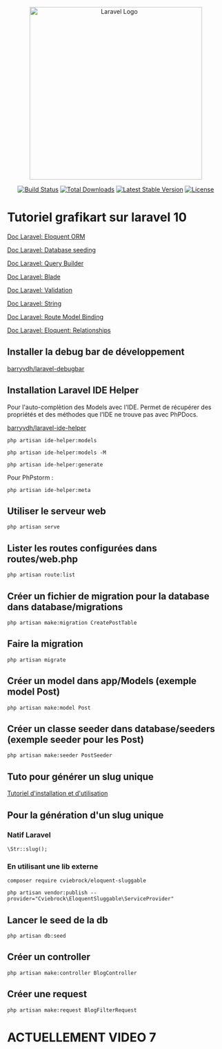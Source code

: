 <p align="center"><a href="https://laravel.com" target="_blank"><img src="https://raw.githubusercontent.com/laravel/art/master/logo-lockup/5%20SVG/2%20CMYK/1%20Full%20Color/laravel-logolockup-cmyk-red.svg" width="400" alt="Laravel Logo"></a></p>

<p align="center">
<a href="https://github.com/laravel/framework/actions"><img src="https://github.com/laravel/framework/workflows/tests/badge.svg" alt="Build Status"></a>
<a href="https://packagist.org/packages/laravel/framework"><img src="https://img.shields.io/packagist/dt/laravel/framework" alt="Total Downloads"></a>
<a href="https://packagist.org/packages/laravel/framework"><img src="https://img.shields.io/packagist/v/laravel/framework" alt="Latest Stable Version"></a>
<a href="https://packagist.org/packages/laravel/framework"><img src="https://img.shields.io/packagist/l/laravel/framework" alt="License"></a>
</p>

# Tutoriel grafikart sur laravel 10

[Doc Laravel: Eloquent ORM](https://laravel.com/docs/10.x/eloquent)

[Doc Laravel: Database seeding](https://laravel.com/docs/10.x/seeding)

[Doc Laravel: Query Builder](https://laravel.com/docs/10.x/queries)

[Doc Laravel: Blade](https://laravel.com/docs/10.x/blade)

[Doc Laravel: Validation](https://laravel.com/docs/10.x/validation#main-content)

[Doc Laravel: String](https://laravel.com/docs/10.x/strings#main-content)

[Doc Laravel: Route Model Binding](https://laravel.com/docs/10.x/folio#route-model-binding)

[Doc Laravel: Eloquent: Relationships](https://laravel.com/docs/10.x/eloquent-relationships#main-content)

## Installer la debug bar de développement

[barryvdh/laravel-debugbar](https://github.com/barryvdh/laravel-debugbar)

## Installation Laravel IDE Helper

Pour l'auto-complètion des Models avec l'IDE. Permet de récupérer des propriétés et des méthodes que l'IDE ne trouve pas avec PhPDocs.

[barryvdh/laravel-ide-helper](https://github.com/barryvdh/laravel-ide-helper)

```
php artisan ide-helper:models
```

```
php artisan ide-helper:models -M
```

```
php artisan ide-helper:generate
```

Pour PhPstorm :

```
php artisan ide-helper:meta
```

## Utiliser le serveur web

```
php artisan serve
```

## Lister les routes configurées dans routes/web.php

```
php artisan route:list
```

## Créer un fichier de migration pour la database dans database/migrations

```
php artisan make:migration CreatePostTable
```

## Faire la migration

```
php artisan migrate
```

## Créer un model dans app/Models (exemple model Post)

```
php artisan make:model Post
```

## Créer un classe seeder dans database/seeders (exemple seeder pour les Post)

```
php artisan make:seeder PostSeeder
```

## Tuto pour générer un slug unique

[Tutoriel d'installation et d'utilisation](https://www.tutsmake.com/laravel-10-create-unique-slug-tutorial-example/)

## Pour la génération d'un slug unique

### Natif Laravel

```
\Str::slug();
```

### En utilisant une lib externe

```
composer require cviebrock/eloquent-sluggable
```

```
php artisan vendor:publish --provider="Cviebrock\EloquentSluggable\ServiceProvider"
```

## Lancer le seed de la db

```
php artisan db:seed
```

## Créer un controller

```
php artisan make:controller BlogController
```

## Créer une request
```
php artisan make:request BlogFilterRequest
```

# ACTUELLEMENT VIDEO 7
